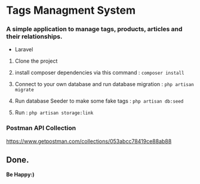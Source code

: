 # Tags Managment System

### A simple application to manage tags, products, articles and their relationships.

- Laravel


1. Clone the project


2. install composer dependencies via this command
   : `composer install`


3. Connect to your own database and run database migration
   : `php artisan migrate`


4. Run database Seeder to make some fake tags
   : `php artisan db:seed`


4. Run
   : `php artisan storage:link`


### Postman API Collection
https://www.getpostman.com/collections/053abcc78419ce88ab88


## Done.


**Be Happy:)**

